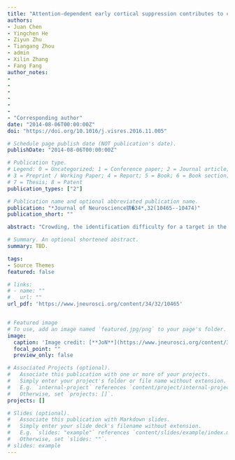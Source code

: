 ```yaml
---
title: "Attention-dependent early cortical suppression contributes to crowding"
authors:
- Juan Chen
- Yingchen He
- Ziyun Zhu
- Tiangang Zhou
- admin
- Xilin Zhang
- Fang Fang
author_notes:
- 
- 
-
- 
-
-
- "Corresponding author"
date: "2014-08-06T00:00:00Z"
doi: "https://doi.org/10.1016/j.visres.2016.11.005"

# Schedule page publish date (NOT publication's date).
publishDate: "2014-08-06T00:00:00Z"

# Publication type.
# Legend: 0 = Uncategorized; 1 = Conference paper; 2 = Journal article;
# 3 = Preprint / Working Paper; 4 = Report; 5 = Book; 6 = Book section;
# 7 = Thesis; 8 = Patent
publication_types: ["2"]

# Publication name and optional abbreviated publication name.
publication: "*Journal of Neuroscience锛�34*,32(10465--10474)"
publication_short: ""

abstract: "Crowding, the identification difficulty for a target in the presence of nearby flankers, is ubiquitous in spatial vision and is considered a bottleneck of object recognition and visual awareness. Despite its significance, the neural mechanisms of crowding are still unclear. Here, we performed event-related potential and fMRI experiments to measure the cortical interaction between the target and flankers in human subjects. We found that the magnitude of the crowding effect was closely associated with an early suppressive cortical interaction. The cortical suppression was reflected in the earliest event-related potential component (C1), which originated in V1, and in the BOLD signal in V1, but not other higher cortical areas. Intriguingly, spatial attention played a critical role in the manifestation of the suppression. These findings provide direct and converging evidence that attention-dependent V1 suppression contributes to crowding at a very early stage of visual processing."

# Summary. An optional shortened abstract.
summary: TBD.

tags:
- Source Themes
featured: false

# links:
# - name: ""
#   url: ""
url_pdf: 'https://www.jneurosci.org/content/34/32/10465'


# Featured image
# To use, add an image named `featured.jpg/png` to your page's folder. 
image:
  caption: 'Image credit: [**JoN**](https://www.jneurosci.org/content/34/32/10465)'
  focal_point: ""
  preview_only: false

# Associated Projects (optional).
#   Associate this publication with one or more of your projects.
#   Simply enter your project's folder or file name without extension.
#   E.g. `internal-project` references `content/project/internal-project/index.md`.
#   Otherwise, set `projects: []`.
projects: []

# Slides (optional).
#   Associate this publication with Markdown slides.
#   Simply enter your slide deck's filename without extension.
#   E.g. `slides: "example"` references `content/slides/example/index.md`.
#   Otherwise, set `slides: ""`.
# slides: example
---
```

